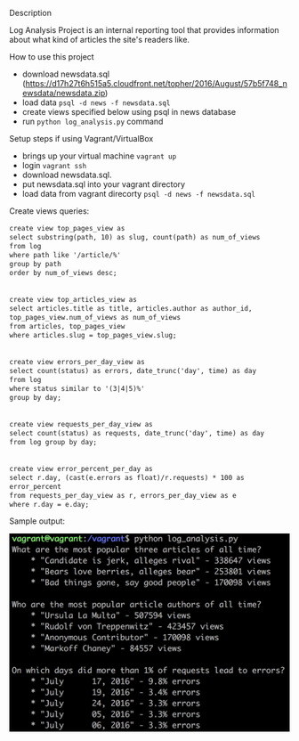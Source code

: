 Description

Log Analysis Project is an internal reporting tool that provides information about what kind of articles the site's readers like.

How to use this project

 - download newsdata.sql (https://d17h27t6h515a5.cloudfront.net/topher/2016/August/57b5f748_newsdata/newsdata.zip)
 - load data `psql -d news -f newsdata.sql`
 - create views specified below using psql in news database
 - run `python log_analysis.py` command

Setup steps if using Vagrant/VirtualBox

- brings up your virtual machine `vagrant up`
- login `vagrant ssh`
- download newsdata.sql. 
- put newsdata.sql into your vagrant directory
- load data from vagrant direcorty `psql -d news -f newsdata.sql`


Create views queries:

```
create view top_pages_view as 
select substring(path, 10) as slug, count(path) as num_of_views 
from log 
where path like '/article/%' 
group by path 
order by num_of_views desc;


create view top_articles_view as 
select articles.title as title, articles.author as author_id, top_pages_view.num_of_views as num_of_views
from articles, top_pages_view 
where articles.slug = top_pages_view.slug;


create view errors_per_day_view as 
select count(status) as errors, date_trunc('day', time) as day 
from log 
where status similar to '(3|4|5)%' 
group by day;


create view requests_per_day_view as 
select count(status) as requests, date_trunc('day', time) as day
from log group by day;


create view error_percent_per_day as 
select r.day, (cast(e.errors as float)/r.requests) * 100 as error_percent 
from requests_per_day_view as r, errors_per_day_view as e 
where r.day = e.day;
```

Sample output:

![alt text](https://github.com/yanko20/log_analysis_project/blob/master/sample.png)
